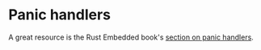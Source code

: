 # Panic handlers

A great resource is the Rust Embedded book's [section on panic handlers](https://docs.rust-embedded.org/book/start/panicking.html).
